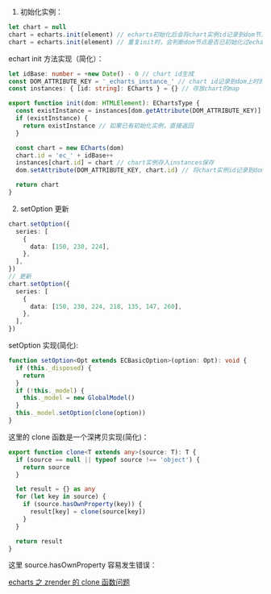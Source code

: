 1. 初始化实例：

```ts
let chart = null
chart = echarts.init(element) // echarts初始化后会将chart实例id记录到dom节点attribute上
chart = echarts.init(element) // 重复init时，会判断dom节点是否已初始化过echarts
```

echart init 方法实现（简化）：

```ts
let idBase: number = +new Date() - 0 // chart id生成
const DOM_ATTRIBUTE_KEY = '_echarts_instance_' // chart id记录到dom上时的key
const instances: { [id: string]: ECharts } = {} // 存放chart的map

export function init(dom: HTMLElement): EChartsType {
  const existInstance = instances[dom.getAttribute(DOM_ATTRIBUTE_KEY)]
  if (existInstance) {
    return existInstance // 如果已有初始化实例，直接返回
  }

  const chart = new ECharts(dom)
  chart.id = 'ec_' + idBase++
  instances[chart.id] = chart // chart实例存入instances保存
  dom.setAttribute(DOM_ATTRIBUTE_KEY, chart.id) // 将chart实例id记录到dom上

  return chart
}
```

2. setOption 更新

```ts
chart.setOption({
  series: [
    {
      data: [150, 230, 224],
    },
  ],
})
// 更新
chart.setOption({
  series: [
    {
      data: [150, 230, 224, 218, 135, 147, 260],
    },
  ],
})
```

setOption 实现(简化):

```ts
function setOption<Opt extends ECBasicOption>(option: Opt): void {
  if (this._disposed) {
    return
  }
  if (!this._model) {
    this._model = new GlobalModel()
  }
  this._model.setOption(clone(option))
}
```

这里的 clone 函数是一个深拷贝实现(简化)：

```ts
export function clone<T extends any>(source: T): T {
  if (source == null || typeof source !== 'object') {
    return source
  }

  let result = {} as any
  for (let key in source) {
    if (source.hasOwnProperty(key)) {
      result[key] = clone(source[key])
    }
  }

  return result
}
```

这里 source.hasOwnProperty 容易发生错误：

[echarts 之 zrender 的 clone 函数问题](/blog/随便写点儿？/echarts之zrender的clone函数问题)
